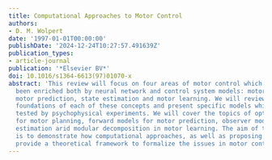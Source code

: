 ```yaml
---
title: Computational Approaches to Motor Control
authors:
- D. M. Wolpert
date: '1997-01-01T00:00:00'
publishDate: '2024-12-24T10:27:57.491639Z'
publication_types:
- article-journal
publication: '*Elsevier BV*'
doi: 10.1016/s1364-6613(97)01070-x
abstract: 'This review will focus on four areas of motor control which have recently
  been enriched both by neural network and control system models: motor planning,
  motor prediction, state estimation and motor learning. We will review the computational
  foundations of each of these concepts and present specific models which have been
  tested by psychophysical experiments. We will cover the topics of optimal control
  for motor planning, forward models for motor prediction, observer models of state
  estimation arid modular decomposition in motor learning. The aim of this review
  is to demonstrate how computational approaches, as well as proposing specific models,
  provide a theoretical framework to formalize the issues in motor control.'
---
```

